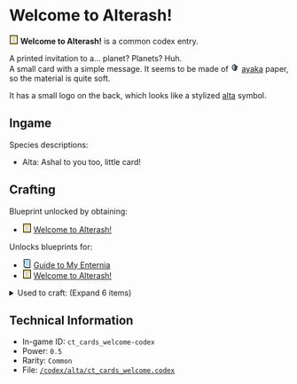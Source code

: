 # Welcome to Alterash!

<img src="https://raw.githubusercontent.com/Ceterai/Enternia/main/codex/alta/paper/title.png" alt="Welcome to Alterash! icon" loading="lazy" height=16px width="auto" /> **Welcome to Alterash!** is a common codex entry.

A printed invitation to a... planet? Planets? Huh.  
A small card with a simple message. It seems to be made of <img src="https://raw.githubusercontent.com/Ceterai/Enternia/main/objects/biome/alterash/ayaka/ct_ayaka_tree.png" alt="Ayaka icon" loading="lazy" height=16px width="auto" /> [ayaka](https://ceterai.github.io/MyEnternia/Wiki/Ayaka) paper, so the material is quite soft.

It has a small logo on the back, which looks like a stylized [alta](https://ceterai.github.io/MyEnternia/Wiki/Tags/Alta) symbol.

## Ingame

Species descriptions:

- Alta: Ashal to you too, little card!

## Crafting

Blueprint unlocked by obtaining:

- <img src="https://raw.githubusercontent.com/Ceterai/Enternia/main/codex/alta/paper/title.png" alt="Welcome to Alterash! icon" loading="lazy" height=16px width="auto" /> [Welcome to Alterash!](https://ceterai.github.io/MyEnternia/Wiki/WelcometoAlterash!)

Unlocks blueprints for:

- <img src="https://raw.githubusercontent.com/Ceterai/Enternia/main/codex/alta/ebook/basic.png" alt="Guide to My Enternia icon" loading="lazy" height=16px width="auto" /> [Guide to My Enternia](https://ceterai.github.io/MyEnternia/Wiki/GuidetoMyEnternia)
- <img src="https://raw.githubusercontent.com/Ceterai/Enternia/main/codex/alta/paper/title.png" alt="Welcome to Alterash! icon" loading="lazy" height=16px width="auto" /> [Welcome to Alterash!](https://ceterai.github.io/MyEnternia/Wiki/WelcometoAlterash!)

<details markdown="1"><summary>Used to craft: (Expand 6 items)</summary>

- <img src="https://raw.githubusercontent.com/Ceterai/Enternia/main/codex/alta/paper/calin.png" alt="Alta Clubhouse Brochure icon" loading="lazy" height=16px width="auto" /> [Alta Clubhouse Brochure](https://ceterai.github.io/MyEnternia/Wiki/AltaClubhouseBrochure)
- <img src="https://raw.githubusercontent.com/Ceterai/Enternia/main/codex/alta/paper/faradea.png" alt="Brawl Of Legends Poster icon" loading="lazy" height=16px width="auto" /> [Brawl Of Legends Poster](https://ceterai.github.io/MyEnternia/Wiki/BrawlOfLegendsPoster)
- <img src="https://raw.githubusercontent.com/Ceterai/Enternia/main/codex/alta/paper/enchanted.png" alt="Colorful Poster icon" loading="lazy" height=16px width="auto" /> [Colorful Poster](https://ceterai.github.io/MyEnternia/Wiki/ColorfulPoster)
- <img src="https://raw.githubusercontent.com/Ceterai/Enternia/main/codex/alta/paper/warped.png" alt="Nivera Cultivation icon" loading="lazy" height=16px width="auto" /> [Nivera Cultivation](https://ceterai.github.io/MyEnternia/Wiki/NiveraCultivation)
- <img src="https://raw.githubusercontent.com/Ceterai/Enternia/main/codex/alta/paper/koywa.png" alt="River Camping Brochure icon" loading="lazy" height=16px width="auto" /> [River Camping Brochure](https://ceterai.github.io/MyEnternia/Wiki/RiverCampingBrochure)
- <img src="https://raw.githubusercontent.com/Ceterai/Enternia/main/codex/alta/paper/bishyn.png" alt="Unika Offices Initiative icon" loading="lazy" height=16px width="auto" /> [Unika Offices Initiative](https://ceterai.github.io/MyEnternia/Wiki/UnikaOfficesInitiative)

</details>

## Technical Information

- In-game ID: `ct_cards_welcome-codex`
- Power: `0.5`
- Rarity: `Common`
- File: [`/codex/alta/ct_cards_welcome.codex`](https://github.com/Ceterai/Enternia/blob/main/codex/alta/ct_cards_welcome.codex)
